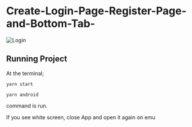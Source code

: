 # Create-Login-Page-Register-Page-and-Bottom-Tab-


<div>
<img alt="Login" src="https://user-images.githubusercontent.com/83647635/187725511-89cb7733-cea8-4c0a-b6cf-98d2df2b4d8d.png">


</div>

## Running Project

At the terminal;

```
yarn start
```

```
yarn android
```

command is run.

If you see white screen, close App and open it again on emu
